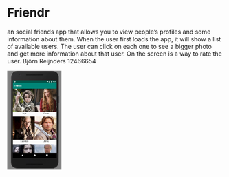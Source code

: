 # Friendr
an social friends app that allows you to view people’s profiles and some information about them. When the user first loads the app, it will show a list of available users. The user can click on each one to see a bigger photo and get more information about that user. On the screen is a way to rate the user.
Björn Reijnders 12466654

<img src="https://github.com/Bjorninator/Friendr/blob/master/doc/Friendr.PNG" height="25%" width="25%"/> 
